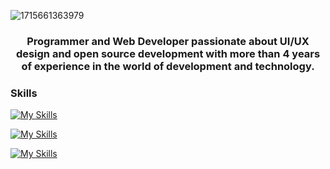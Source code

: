 
![1715661363979](https://github.com/Fajardo-dev/Fajardo-dev/assets/62899394/eb4a6d76-1656-4bb4-80bc-a35a5ce0600b)
<section align="center">

<h3>Programmer and Web Developer passionate about UI/UX design and open source development with more than 4 years of experience in the world of development and technology.</h3>

</section>
<section align="left">

<h3>Skills</h3>

[![My Skills](https://skillicons.dev/icons?i=html,css,js,py,react,npm,nodejs,mongodb,mysql,postgres)](https://skillicons.dev)

[![My Skills](https://skillicons.dev/icons?i=vscode,vim,git,github,linux,arch,kali)](https://skillicons.dev)

[![My Skills](https://skillicons.dev/icons?i=ps,ai,figma)](https://skillicons.dev)

</section>



